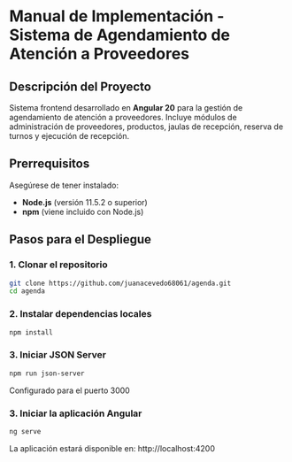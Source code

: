# Manual de Implementación - Sistema de Agendamiento de Atención a Proveedores

## Descripción del Proyecto

Sistema frontend desarrollado en **Angular 20** para la gestión de agendamiento de atención a proveedores. Incluye módulos de administración de proveedores, productos, jaulas de recepción, reserva de turnos y ejecución de recepción.

## Prerrequisitos

Asegúrese de tener instalado:
- **Node.js** (versión 11.5.2 o superior)
- **npm** (viene incluido con Node.js)

## Pasos para el Despliegue

### 1. Clonar el repositorio
```bash
git clone https://github.com/juanacevedo68061/agenda.git
cd agenda
```

### 2. Instalar dependencias locales
```bash
npm install
```

### 3. Iniciar JSON Server
```bash
npm run json-server
```
Configurado para el puerto 3000

### 3. Iniciar la aplicación Angular
```bash
ng serve
```
La aplicación estará disponible en: http://localhost:4200
